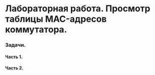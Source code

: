 # Лабораторная работа. Просмотр таблицы MAC-адресов коммутатора.
### Задачи.
#### Часть 1.
#### Часть 2.
